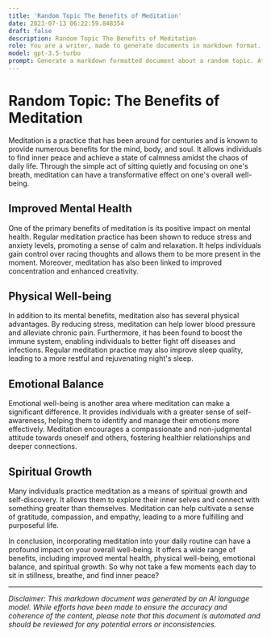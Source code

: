 ```yaml
---
title: 'Random Topic The Benefits of Meditation'
date: 2023-07-13 06:22:59.848354
draft: false
description: Random Topic The Benefits of Meditation
role: You are a writer, made to generate documents in markdown format. It is very important that all of the documents you generate are in valid markdown format.
model: gpt-3.5-turbo
prompt: Generate a markdown formatted document about a random topic. At the bottom, include a disclaimer explaining that the document was generated by you. The first line of the document should be the title. Make sure that the entire document is in proper markdown format, using a mix of various tags to make the document visually appealing.
---
```


# Random Topic: The Benefits of Meditation

Meditation is a practice that has been around for centuries and is known to provide numerous benefits for the mind, body, and soul. It allows individuals to find inner peace and achieve a state of calmness amidst the chaos of daily life. Through the simple act of sitting quietly and focusing on one's breath, meditation can have a transformative effect on one's overall well-being.

## Improved Mental Health

One of the primary benefits of meditation is its positive impact on mental health. Regular meditation practice has been shown to reduce stress and anxiety levels, promoting a sense of calm and relaxation. It helps individuals gain control over racing thoughts and allows them to be more present in the moment. Moreover, meditation has also been linked to improved concentration and enhanced creativity.

## Physical Well-being

In addition to its mental benefits, meditation also has several physical advantages. By reducing stress, meditation can help lower blood pressure and alleviate chronic pain. Furthermore, it has been found to boost the immune system, enabling individuals to better fight off diseases and infections. Regular meditation practice may also improve sleep quality, leading to a more restful and rejuvenating night's sleep.

## Emotional Balance

Emotional well-being is another area where meditation can make a significant difference. It provides individuals with a greater sense of self-awareness, helping them to identify and manage their emotions more effectively. Meditation encourages a compassionate and non-judgmental attitude towards oneself and others, fostering healthier relationships and deeper connections.

## Spiritual Growth

Many individuals practice meditation as a means of spiritual growth and self-discovery. It allows them to explore their inner selves and connect with something greater than themselves. Meditation can help cultivate a sense of gratitude, compassion, and empathy, leading to a more fulfilling and purposeful life.

In conclusion, incorporating meditation into your daily routine can have a profound impact on your overall well-being. It offers a wide range of benefits, including improved mental health, physical well-being, emotional balance, and spiritual growth. So why not take a few moments each day to sit in stillness, breathe, and find inner peace?

---

*Disclaimer: This markdown document was generated by an AI language model. While efforts have been made to ensure the accuracy and coherence of the content, please note that this document is automated and should be reviewed for any potential errors or inconsistencies.*